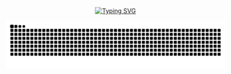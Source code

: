<div align="center">
  <a href="https://blog.525553.xyz/">
    <a href="https://git.io/typing-svg"><img src="https://readme-typing-svg.demolab.com?font=Fira+Code&size=27&pause=1000&center=true&vCenter=true&width=435&separator=%3C&lines=%E6%B6%88%E7%81%AD%E4%BA%BA%E7%B1%BB%E7%9A%84%E6%9A%B4%E6%94%BF%2C%E4%B8%96%E7%95%8C%E5%B1%9E%E4%BA%8E%E4%B8%89%E4%BD%93;%E6%98%A8%E6%97%A5%E4%B9%8B%E6%B7%B1%E6%B8%8A%2C%E4%BB%8A%E6%97%A5%E4%B9%8B%E6%B5%85%E8%B0%88;%E6%83%B3%E7%9A%84%E6%98%AF%E4%BD%A0%2C%E6%94%BE%E4%B8%8D%E4%B8%8B%E7%9A%84%E8%BF%98%E6%98%AF%E4%BD%A0!;%E8%8A%B1%E5%BC%80%E5%A0%AA%E6%8A%98%E7%9B%B4%E9%A1%BB%E6%8A%98%2C%E8%8E%AB%E5%BE%85%E6%97%A0%E8%8A%B1%E7%A9%BA%E6%8A%98%E6%9E%9D;%E8%90%BD%E9%9C%9E%E4%B8%8E%E5%AD%A4%E9%B9%9C%E9%BD%90%E9%A3%9E%2C%E7%A7%8B%E6%B0%B4%E5%85%B1%E9%95%BF%E5%A4%A9%E4%B8%80%E8%89%B2" alt="Typing SVG" /></a>
  </a>
</div>

![](https://raw.githubusercontent.com/XiaMuqingyuan/XiaMuqingyuan/refs/heads/output/github-contribution-grid-snake.svg)
